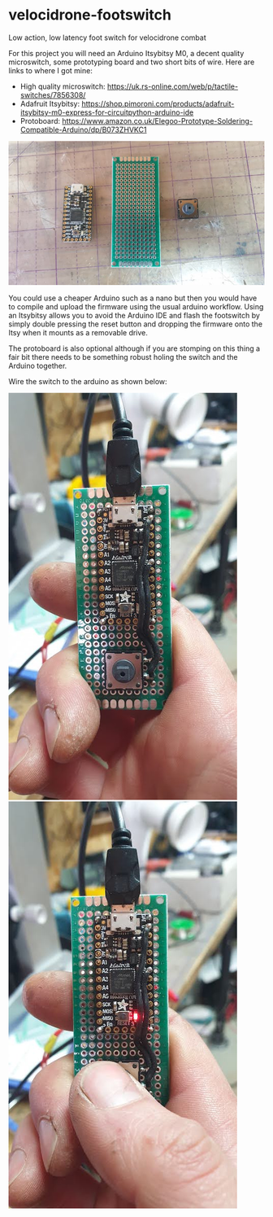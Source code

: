 # velocidrone-footswitch
Low action, low latency foot switch for velocidrone combat

For this project you will need an Arduino Itsybitsy M0, a decent quality microswitch, some prototyping board and two short bits of wire. Here are links to where I got mine:

* High quality microswitch: https://uk.rs-online.com/web/p/tactile-switches/7856308/
* Adafruit Itsybitsy: https://shop.pimoroni.com/products/adafruit-itsybitsy-m0-express-for-circuitpython-arduino-ide
* Protoboard: https://www.amazon.co.uk/Elegoo-Prototype-Soldering-Compatible-Arduino/dp/B073ZHVKC1

![parts](https://github.com/alexrjohnston/velocidrone-footswitch/blob/main/Images/001_bits.jpg)

You could use a cheaper Arduino such as a nano but then you would have to compile and upload the firmware using the usual arduino workflow. Using an Itsybitsy allows you to avoid the Arduino IDE and flash the footswitch by simply double pressing the reset button and dropping the firmware onto the Itsy when it mounts as a removable drive.

The protoboard is also optional although if you are stomping on this thing a fair bit there needs to be something robust holing the switch and the Arduino together.

Wire the switch to the arduino as shown below:

![wire1](https://github.com/alexrjohnston/velocidrone-footswitch/blob/main/Images/002_unpressed.jpg) ![wire2](https://github.com/alexrjohnston/velocidrone-footswitch/blob/main/Images/003_pressed.jpg)
